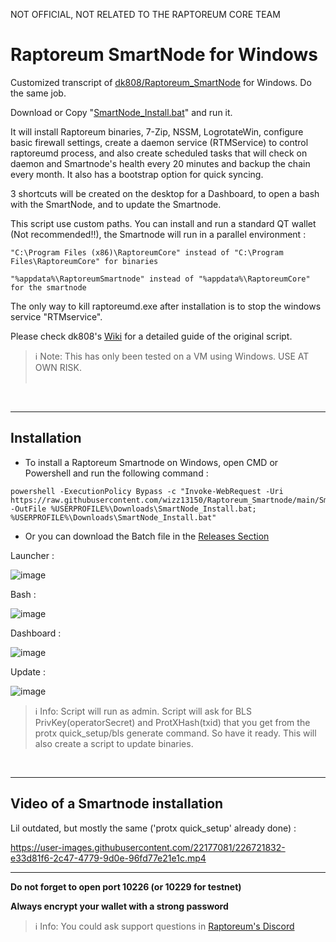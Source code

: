 NOT OFFICIAL, NOT RELATED TO THE RAPTOREUM CORE TEAM

# Raptoreum SmartNode for Windows
Customized transcript of [dk808/Raptoreum_SmartNode](https://github.com/dk808/Raptoreum_SmartNode) for Windows. Do the same job.

Download or Copy "[SmartNode_Install.bat](https://github.com/wizz13150/Raptoreum_SmartNode/blob/main/SmartNode_Install.bat)" and run it.

It will install Raptoreum binaries, 7-Zip, NSSM, LogrotateWin, configure basic firewall settings, create a daemon service (RTMService) to control raptoreumd process, and also create scheduled tasks that will check on daemon and Smartnode's health every 20 minutes and backup the chain every month. It also has a bootstrap option for quick syncing.

3 shortcuts will be created on the desktop for a Dashboard, to open a bash with the SmartNode, and to update the Smartnode.

This script use custom paths. You can install and run a standard QT wallet (Not recommended!!), the Smartnode will run in a parallel environment :
```
"C:\Program Files (x86)\RaptoreumCore" instead of "C:\Program Files\RaptoreumCore" for binaries
```
```
"%appdata%\RaptoreumSmartnode" instead of "%appdata%\RaptoreumCore" for the smartnode
```
The only way to kill raptoreumd.exe after installation is to stop the windows service "RTMservice".

Please check dk808's [Wiki](https://github.com/dk808/Raptoreum_SmartNode/wiki) for a detailed guide of the original script.

> ℹ Note: This has only been tested on a VM using Windows. USE AT OWN RISK.<br><br>

<br>

***

## Installation
- To install a Raptoreum Smartnode on Windows, open CMD or Powershell and run the following command :
```
powershell -ExecutionPolicy Bypass -c "Invoke-WebRequest -Uri https://raw.githubusercontent.com/wizz13150/Raptoreum_Smartnode/main/SmartNode_Install.bat -OutFile %USERPROFILE%\Downloads\SmartNode_Install.bat; %USERPROFILE%\Downloads\SmartNode_Install.bat"
```

- Or you can download the Batch file in the [Releases Section](https://github.com/wizz13150/Raptoreum_SmartNode/releases)

Launcher :

![image](https://user-images.githubusercontent.com/22177081/227794280-233f529c-b8c1-4fe0-9ec5-8fc0f7c42809.png)

Bash :

![image](https://user-images.githubusercontent.com/22177081/227836037-95e93c57-6eaa-4c7a-b7b5-ca7b80bb65d4.png)

Dashboard :

![image](https://user-images.githubusercontent.com/22177081/227835634-c6d1a8c2-d355-403c-b1ef-b76cb5c8fc31.png)

Update :

![image](https://user-images.githubusercontent.com/22177081/227836121-8f98df5d-39c5-4032-b757-72a56ef0d753.png)


> ℹ Info: Script will run as admin. Script will ask for BLS PrivKey(operatorSecret) and ProtXHash(txid) that you get from the protx quick_setup/bls generate command. So have it ready. This will also create a script to update binaries.

<br>

***

## Video of a Smartnode installation

Lil outdated, but mostly the same ('protx quick_setup' already done) :

https://user-images.githubusercontent.com/22177081/226721832-e33d81f6-2c47-4779-9d0e-96fd77e21e1c.mp4
***


__Do not forget to open port 10226 (or 10229 for testnet)__

__Always encrypt your wallet with a strong password__
> ℹ Info: You could ask support questions in [Raptoreum's Discord](https://discord.gg/wqgcxT3Mgh)

